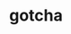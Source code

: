 ---
title: "gotcha"
layout: cache
categories: [package, develop]
meta: {"compilers": ["cce@18.0.0", "cce@20.0.0", "gcc@11.1.0", "gcc@11.4.0", "gcc@9.4.0", "intel-oneapi-compilers@2025.1.0"], "num_specs": 157, "num_specs_by_stack": {"data-vis-sdk": 74, "e4s": 3, "e4s-neoverse-v2": 37, "e4s-oneapi": 41, "root": 157}, "oss": ["rhel8", "ubuntu20.04", "ubuntu22.04"], "platforms": ["linux"], "stacks": ["data-vis-sdk", "e4s", "e4s-neoverse-v2", "e4s-oneapi", "root"], "targets": ["neoverse_v2", "x86_64_v3"], "versions": ["1.0.7", "1.0.8"]}
spec_details: [{"compiler": "gcc@11.1.0", "hash": "22l6imtgzd4y5bpmugxagxvwexanbtlq", "os": "ubuntu20.04", "platform": "linux", "size": "-", "stacks": ["data-vis-sdk", "root"], "target": "x86_64_v3", "variants": ["build_system=cmake", "build_type=Release", "commit=ae053b77e6b2800188e2c4ddd17057c9b15f4adb", "generator=make", "~ipo", "~test"], "versions": ["1.0.7"]}, {"compiler": "gcc@11.4.0", "hash": "2733j6icwylv26v6fl2wb3hswkm7yfmp", "os": "ubuntu22.04", "platform": "linux", "size": "-", "stacks": ["e4s-neoverse-v2", "root"], "target": "neoverse_v2", "variants": ["build_system=cmake", "build_type=Release", "commit=4b74402f37c28c43acb401ac63ecc20abc95d107", "generator=make", "~ipo", "~test"], "versions": ["1.0.8"]}, {"compiler": "gcc@11.1.0", "hash": "2clnhndgz6nvpj7aruerpnk7qppa255g", "os": "ubuntu20.04", "platform": "linux", "size": "-", "stacks": ["data-vis-sdk", "root"], "target": "x86_64_v3", "variants": ["build_system=cmake", "build_type=Release", "commit=ae053b77e6b2800188e2c4ddd17057c9b15f4adb", "generator=make", "~ipo", "~test"], "versions": ["1.0.7"]}, {"compiler": "intel-oneapi-compilers@2025.1.0", "hash": "2eg6365iewwf7wk77fic5u5lwcr32aik", "os": "ubuntu22.04", "platform": "linux", "size": "-", "stacks": ["e4s-oneapi", "root"], "target": "x86_64_v3", "variants": ["build_system=cmake", "build_type=Release", "commit=ae053b77e6b2800188e2c4ddd17057c9b15f4adb", "generator=make", "~ipo", "~test"], "versions": ["1.0.7"]}, {"compiler": "gcc@11.4.0", "hash": "2ggqzxnvbunymcdgi3kkvr3il5e2qrph", "os": "ubuntu22.04", "platform": "linux", "size": "-", "stacks": ["e4s-neoverse-v2", "root"], "target": "neoverse_v2", "variants": ["build_system=cmake", "build_type=Release", "commit=4b74402f37c28c43acb401ac63ecc20abc95d107", "generator=make", "~ipo", "~test"], "versions": ["1.0.8"]}, {"compiler": "gcc@11.1.0", "hash": "2l7pxijp6xd66fpsqdblhw3hedqiumxj", "os": "ubuntu20.04", "platform": "linux", "size": "-", "stacks": ["data-vis-sdk", "root"], "target": "x86_64_v3", "variants": ["build_system=cmake", "build_type=Release", "commit=4b74402f37c28c43acb401ac63ecc20abc95d107", "generator=make", "~ipo", "~test"], "versions": ["1.0.8"]}, {"compiler": "gcc@11.4.0", "hash": "2uvdodbsfxcp7llondzh3vmzh633adka", "os": "ubuntu22.04", "platform": "linux", "size": "-", "stacks": ["e4s-neoverse-v2", "root"], "target": "neoverse_v2", "variants": ["build_system=cmake", "build_type=Release", "generator=make", "~ipo", "~test"], "versions": ["1.0.7"]}, {"compiler": "gcc@11.1.0", "hash": "2wskty2ghhlbcforww774fildjyttlnb", "os": "ubuntu20.04", "platform": "linux", "size": "-", "stacks": ["data-vis-sdk", "root"], "target": "x86_64_v3", "variants": ["build_system=cmake", "build_type=Release", "commit=ae053b77e6b2800188e2c4ddd17057c9b15f4adb", "generator=make", "~ipo", "~test"], "versions": ["1.0.7"]}, {"compiler": "gcc@11.4.0", "hash": "3blkqmhrk3luzsdxiioric7y5i5jhj57", "os": "ubuntu22.04", "platform": "linux", "size": "-", "stacks": ["e4s-neoverse-v2", "root"], "target": "neoverse_v2", "variants": ["build_system=cmake", "build_type=Release", "generator=make", "~ipo", "~test"], "versions": ["1.0.7"]}, {"compiler": "gcc@9.4.0", "hash": "3etrfh3qmhoywjctzqzijo3lzumrcvba", "os": "ubuntu20.04", "platform": "linux", "size": "-", "stacks": ["data-vis-sdk", "root"], "target": "x86_64_v3", "variants": ["build_system=cmake", "build_type=Release", "commit=ae053b77e6b2800188e2c4ddd17057c9b15f4adb", "generator=make", "~ipo", "~test"], "versions": ["1.0.7"]}, {"compiler": "intel-oneapi-compilers@2025.1.0", "hash": "3r5rhq6tx7rzkh5k4pm6vfslmt4jmygc", "os": "ubuntu22.04", "platform": "linux", "size": "-", "stacks": ["e4s-oneapi", "root"], "target": "x86_64_v3", "variants": ["build_system=cmake", "build_type=Release", "commit=4b74402f37c28c43acb401ac63ecc20abc95d107", "generator=make", "~ipo", "~test"], "versions": ["1.0.8"]}, {"compiler": "intel-oneapi-compilers@2025.1.0", "hash": "3sz7ydkpv7ed2ixojahqt2mai3pcupus", "os": "ubuntu22.04", "platform": "linux", "size": "-", "stacks": ["e4s-oneapi", "root"], "target": "x86_64_v3", "variants": ["build_system=cmake", "build_type=Release", "generator=make", "~ipo", "~test"], "versions": ["1.0.7"]}, {"compiler": "gcc@11.4.0", "hash": "3trqn3owr6zxuh4qk4ktwgjgmfu67k3a", "os": "ubuntu22.04", "platform": "linux", "size": "-", "stacks": ["e4s-neoverse-v2", "root"], "target": "neoverse_v2", "variants": ["build_system=cmake", "build_type=Release", "generator=make", "~ipo", "~test"], "versions": ["1.0.7"]}, {"compiler": "intel-oneapi-compilers@2025.1.0", "hash": "3xuwn7yumigcqb5lkos4bjeckzk4z5jp", "os": "ubuntu22.04", "platform": "linux", "size": "-", "stacks": ["e4s-oneapi", "root"], "target": "x86_64_v3", "variants": ["build_system=cmake", "build_type=Release", "generator=make", "~ipo", "~test"], "versions": ["1.0.7"]}, {"compiler": "gcc@11.1.0", "hash": "4qgmuwwklkgmq6yr2fnhh4tyghwl6imr", "os": "ubuntu20.04", "platform": "linux", "size": "-", "stacks": ["data-vis-sdk", "root"], "target": "x86_64_v3", "variants": ["build_system=cmake", "build_type=Release", "commit=4b74402f37c28c43acb401ac63ecc20abc95d107", "generator=make", "~ipo", "~test"], "versions": ["1.0.8"]}, {"compiler": "gcc@11.1.0", "hash": "4zjmhe2fab4nz4ozbq274z3yaoy4aota", "os": "ubuntu20.04", "platform": "linux", "size": "-", "stacks": ["data-vis-sdk", "root"], "target": "x86_64_v3", "variants": ["build_system=cmake", "build_type=Release", "commit=4b74402f37c28c43acb401ac63ecc20abc95d107", "generator=make", "~ipo", "~test"], "versions": ["1.0.8"]}, {"compiler": "gcc@11.1.0", "hash": "5iku4ieg6o7ki4zrm3jjwin36anjfkec", "os": "ubuntu20.04", "platform": "linux", "size": "-", "stacks": ["data-vis-sdk", "root"], "target": "x86_64_v3", "variants": ["build_system=cmake", "build_type=Release", "generator=make", "~ipo", "~test"], "versions": ["1.0.7"]}, {"compiler": "intel-oneapi-compilers@2025.1.0", "hash": "5oxv2apib72aj4ws4wwznfyw56jreog7", "os": "ubuntu22.04", "platform": "linux", "size": "-", "stacks": ["e4s-oneapi", "root"], "target": "x86_64_v3", "variants": ["build_system=cmake", "build_type=Release", "commit=ae053b77e6b2800188e2c4ddd17057c9b15f4adb", "generator=make", "~ipo", "~test"], "versions": ["1.0.7"]}, {"compiler": "intel-oneapi-compilers@2025.1.0", "hash": "5ys5rst5x3wkdldxwxq5rrpoftlrr7dq", "os": "ubuntu22.04", "platform": "linux", "size": "-", "stacks": ["e4s-oneapi", "root"], "target": "x86_64_v3", "variants": ["build_system=cmake", "build_type=Release", "commit=4b74402f37c28c43acb401ac63ecc20abc95d107", "generator=make", "~ipo", "~test"], "versions": ["1.0.8"]}, {"compiler": "gcc@11.4.0", "hash": "66ofpbya3aog6ua2gxme5jcacfpw3mxz", "os": "ubuntu22.04", "platform": "linux", "size": "-", "stacks": ["e4s-neoverse-v2", "root"], "target": "neoverse_v2", "variants": ["build_system=cmake", "build_type=Release", "commit=4b74402f37c28c43acb401ac63ecc20abc95d107", "generator=make", "~ipo", "~test"], "versions": ["1.0.8"]}, {"compiler": "gcc@11.1.0", "hash": "6auv76xiwg22jqe6hgqawsp2dyar4qa6", "os": "ubuntu20.04", "platform": "linux", "size": "-", "stacks": ["data-vis-sdk", "root"], "target": "x86_64_v3", "variants": ["build_system=cmake", "build_type=Release", "commit=4b74402f37c28c43acb401ac63ecc20abc95d107", "generator=make", "~ipo", "~test"], "versions": ["1.0.8"]}, {"compiler": "gcc@11.1.0", "hash": "6hoybnijkto4zak2vwjltvipiahgmjte", "os": "ubuntu20.04", "platform": "linux", "size": "-", "stacks": ["data-vis-sdk", "root"], "target": "x86_64_v3", "variants": ["build_system=cmake", "build_type=Release", "commit=4b74402f37c28c43acb401ac63ecc20abc95d107", "generator=make", "~ipo", "~test"], "versions": ["1.0.8"]}, {"compiler": "gcc@11.1.0", "hash": "6jv7sv33sp75krsxdzei7ciy5raom7ur", "os": "ubuntu20.04", "platform": "linux", "size": "-", "stacks": ["data-vis-sdk", "root"], "target": "x86_64_v3", "variants": ["build_system=cmake", "build_type=Release", "commit=4b74402f37c28c43acb401ac63ecc20abc95d107", "generator=make", "~ipo", "~test"], "versions": ["1.0.8"]}, {"compiler": "gcc@9.4.0", "hash": "75koe37vgfjeu2wjlt5eqpwxxcnyr34m", "os": "ubuntu20.04", "platform": "linux", "size": "-", "stacks": ["data-vis-sdk", "root"], "target": "x86_64_v3", "variants": ["build_system=cmake", "build_type=Release", "generator=make", "~ipo", "~test"], "versions": ["1.0.7"]}, {"compiler": "intel-oneapi-compilers@2025.1.0", "hash": "7ejhzo3hfccyttei7c32tolbdpgrnmcz", "os": "ubuntu22.04", "platform": "linux", "size": "-", "stacks": ["e4s-oneapi", "root"], "target": "x86_64_v3", "variants": ["build_system=cmake", "build_type=Release", "generator=make", "~ipo", "~test"], "versions": ["1.0.7"]}, {"compiler": "gcc@11.1.0", "hash": "7z3bb2jte7cnbs64tzwsjlrddck62wz3", "os": "ubuntu20.04", "platform": "linux", "size": "-", "stacks": ["data-vis-sdk", "root"], "target": "x86_64_v3", "variants": ["build_system=cmake", "build_type=Release", "generator=make", "~ipo", "~test"], "versions": ["1.0.7"]}, {"compiler": "intel-oneapi-compilers@2025.1.0", "hash": "a5hbdiy7jyhpfm2mnhtq2qz45rebrcq2", "os": "ubuntu22.04", "platform": "linux", "size": "-", "stacks": ["e4s-oneapi", "root"], "target": "x86_64_v3", "variants": ["build_system=cmake", "build_type=Release", "generator=make", "~ipo", "~test"], "versions": ["1.0.7"]}, {"compiler": "gcc@11.4.0", "hash": "a7eztuixgigphma7semjbbqyxkutwfkz", "os": "ubuntu22.04", "platform": "linux", "size": "-", "stacks": ["e4s-neoverse-v2", "root"], "target": "neoverse_v2", "variants": ["build_system=cmake", "build_type=Release", "commit=4b74402f37c28c43acb401ac63ecc20abc95d107", "generator=make", "~ipo", "~test"], "versions": ["1.0.8"]}, {"compiler": "cce@20.0.0", "hash": "agw5j4coxsrdnbf74g27wcuzms7czfi3", "os": "rhel8", "platform": "linux", "size": "-", "stacks": ["root"], "target": "x86_64_v3", "variants": ["build_system=cmake", "build_type=Release", "commit=4b74402f37c28c43acb401ac63ecc20abc95d107", "generator=make", "~ipo", "~test"], "versions": ["1.0.8"]}, {"compiler": "intel-oneapi-compilers@2025.1.0", "hash": "aibmf7fyytoi5r7u7fv56h537mkqftsr", "os": "ubuntu22.04", "platform": "linux", "size": "-", "stacks": ["e4s-oneapi", "root"], "target": "x86_64_v3", "variants": ["build_system=cmake", "build_type=Release", "commit=4b74402f37c28c43acb401ac63ecc20abc95d107", "generator=make", "~ipo", "~test"], "versions": ["1.0.8"]}, {"compiler": "gcc@11.1.0", "hash": "amtbki4hhhgy3yx2cshvd27qoilhltbm", "os": "ubuntu20.04", "platform": "linux", "size": "-", "stacks": ["data-vis-sdk", "root"], "target": "x86_64_v3", "variants": ["build_system=cmake", "build_type=Release", "commit=4b74402f37c28c43acb401ac63ecc20abc95d107", "generator=make", "~ipo", "~test"], "versions": ["1.0.8"]}, {"compiler": "intel-oneapi-compilers@2025.1.0", "hash": "avftjuj4hvnrqixqt47wzcrrzieo7skx", "os": "ubuntu22.04", "platform": "linux", "size": "-", "stacks": ["e4s-oneapi", "root"], "target": "x86_64_v3", "variants": ["build_system=cmake", "build_type=Release", "generator=make", "~ipo", "~test"], "versions": ["1.0.7"]}, {"compiler": "intel-oneapi-compilers@2025.1.0", "hash": "beacfpxxrlzyqhqwonuhqyiitu522anw", "os": "ubuntu22.04", "platform": "linux", "size": "-", "stacks": ["e4s-oneapi", "root"], "target": "x86_64_v3", "variants": ["build_system=cmake", "build_type=Release", "commit=4b74402f37c28c43acb401ac63ecc20abc95d107", "generator=make", "~ipo", "~test"], "versions": ["1.0.8"]}, {"compiler": "gcc@11.1.0", "hash": "blucov622nrzbhkjv5ti63sfu6gzrsc7", "os": "ubuntu20.04", "platform": "linux", "size": "-", "stacks": ["data-vis-sdk", "root"], "target": "x86_64_v3", "variants": ["build_system=cmake", "build_type=Release", "generator=make", "~ipo", "~test"], "versions": ["1.0.7"]}, {"compiler": "intel-oneapi-compilers@2025.1.0", "hash": "bo5ruq46iwterj3pg77jr744ujoyciaq", "os": "ubuntu22.04", "platform": "linux", "size": "-", "stacks": ["e4s-oneapi", "root"], "target": "x86_64_v3", "variants": ["build_system=cmake", "build_type=Release", "commit=4b74402f37c28c43acb401ac63ecc20abc95d107", "generator=make", "~ipo", "~test"], "versions": ["1.0.8"]}, {"compiler": "gcc@11.4.0", "hash": "bobgovznfx2dv3injatpdzdrclfjwgot", "os": "ubuntu22.04", "platform": "linux", "size": "-", "stacks": ["e4s-neoverse-v2", "root"], "target": "neoverse_v2", "variants": ["build_system=cmake", "build_type=Release", "commit=4b74402f37c28c43acb401ac63ecc20abc95d107", "generator=make", "~ipo", "~test"], "versions": ["1.0.8"]}, {"compiler": "gcc@11.4.0", "hash": "bq7g3b3v2utiln2rbqpbuojokesfgpl5", "os": "ubuntu22.04", "platform": "linux", "size": "-", "stacks": ["e4s-neoverse-v2", "root"], "target": "neoverse_v2", "variants": ["build_system=cmake", "build_type=Release", "commit=4b74402f37c28c43acb401ac63ecc20abc95d107", "generator=make", "~ipo", "~test"], "versions": ["1.0.8"]}, {"compiler": "gcc@11.1.0", "hash": "bswhx32uropyklrpzn27ncjbshe3odio", "os": "ubuntu20.04", "platform": "linux", "size": "-", "stacks": ["data-vis-sdk", "root"], "target": "x86_64_v3", "variants": ["build_system=cmake", "build_type=Release", "commit=4b74402f37c28c43acb401ac63ecc20abc95d107", "generator=make", "~ipo", "~test"], "versions": ["1.0.8"]}, {"compiler": "intel-oneapi-compilers@2025.1.0", "hash": "butraovbyvwp4mmb5g2w44zfwhijlubi", "os": "ubuntu22.04", "platform": "linux", "size": "-", "stacks": ["e4s-oneapi", "root"], "target": "x86_64_v3", "variants": ["build_system=cmake", "build_type=Release", "generator=make", "~ipo", "~test"], "versions": ["1.0.7"]}, {"compiler": "intel-oneapi-compilers@2025.1.0", "hash": "bwehwm3qzdqgjoafzcy22pvhxpwt57by", "os": "ubuntu22.04", "platform": "linux", "size": "-", "stacks": ["e4s-oneapi", "root"], "target": "x86_64_v3", "variants": ["build_system=cmake", "build_type=Release", "commit=4b74402f37c28c43acb401ac63ecc20abc95d107", "generator=make", "~ipo", "~test"], "versions": ["1.0.8"]}, {"compiler": "gcc@11.1.0", "hash": "ckefqi5ixsnxanbwhngm3tslgjupwsxk", "os": "ubuntu20.04", "platform": "linux", "size": "-", "stacks": ["data-vis-sdk", "root"], "target": "x86_64_v3", "variants": ["build_system=cmake", "build_type=Release", "generator=make", "~ipo", "~test"], "versions": ["1.0.7"]}, {"compiler": "gcc@11.4.0", "hash": "csoznn2rwo47r7jkdnwx3eptcgjs3i5q", "os": "ubuntu22.04", "platform": "linux", "size": "-", "stacks": ["e4s-neoverse-v2", "root"], "target": "neoverse_v2", "variants": ["build_system=cmake", "build_type=Release", "commit=4b74402f37c28c43acb401ac63ecc20abc95d107", "generator=make", "~ipo", "~test"], "versions": ["1.0.8"]}, {"compiler": "intel-oneapi-compilers@2025.1.0", "hash": "dal6e36g352noeaea4rfzx5r5anxmmn2", "os": "ubuntu22.04", "platform": "linux", "size": "-", "stacks": ["e4s-oneapi", "root"], "target": "x86_64_v3", "variants": ["build_system=cmake", "build_type=Release", "commit=ae053b77e6b2800188e2c4ddd17057c9b15f4adb", "generator=make", "~ipo", "~test"], "versions": ["1.0.7"]}, {"compiler": "gcc@11.1.0", "hash": "dcx2bqprhfllbrdstun2cxtq3waqmkfj", "os": "ubuntu20.04", "platform": "linux", "size": "-", "stacks": ["data-vis-sdk", "root"], "target": "x86_64_v3", "variants": ["build_system=cmake", "build_type=Release", "commit=4b74402f37c28c43acb401ac63ecc20abc95d107", "generator=make", "~ipo", "~test"], "versions": ["1.0.8"]}, {"compiler": "intel-oneapi-compilers@2025.1.0", "hash": "dhwa6fi3jeuwp3w6dnkd2yrvw4wylvfy", "os": "ubuntu22.04", "platform": "linux", "size": "-", "stacks": ["e4s-oneapi", "root"], "target": "x86_64_v3", "variants": ["build_system=cmake", "build_type=Release", "commit=4b74402f37c28c43acb401ac63ecc20abc95d107", "generator=make", "~ipo", "~test"], "versions": ["1.0.8"]}, {"compiler": "gcc@11.4.0", "hash": "dxkeqbyf4idwmeffvuowfvxpawoynxed", "os": "ubuntu22.04", "platform": "linux", "size": "-", "stacks": ["e4s-neoverse-v2", "root"], "target": "neoverse_v2", "variants": ["build_system=cmake", "build_type=Release", "commit=4b74402f37c28c43acb401ac63ecc20abc95d107", "generator=make", "~ipo", "~test"], "versions": ["1.0.8"]}, {"compiler": "gcc@11.1.0", "hash": "ebvh4kszhzdqj6b53zjomlgquhkd6ekx", "os": "ubuntu20.04", "platform": "linux", "size": "-", "stacks": ["data-vis-sdk", "root"], "target": "x86_64_v3", "variants": ["build_system=cmake", "build_type=Release", "commit=4b74402f37c28c43acb401ac63ecc20abc95d107", "generator=make", "~ipo", "~test"], "versions": ["1.0.8"]}, {"compiler": "gcc@11.1.0", "hash": "f2gxn2ewmwrfletsk5vvdjnoa3xarsvv", "os": "ubuntu20.04", "platform": "linux", "size": "-", "stacks": ["data-vis-sdk", "root"], "target": "x86_64_v3", "variants": ["build_system=cmake", "build_type=Release", "generator=make", "~ipo", "~test"], "versions": ["1.0.7"]}, {"compiler": "gcc@11.1.0", "hash": "f2sui25lke6qoljgorsasnmdunutz2ed", "os": "ubuntu20.04", "platform": "linux", "size": "-", "stacks": ["data-vis-sdk", "root"], "target": "x86_64_v3", "variants": ["build_system=cmake", "build_type=Release", "commit=4b74402f37c28c43acb401ac63ecc20abc95d107", "generator=make", "~ipo", "~test"], "versions": ["1.0.8"]}, {"compiler": "intel-oneapi-compilers@2025.1.0", "hash": "f67esbaefnwaas3pvt6gzxa5ncta7ttc", "os": "ubuntu22.04", "platform": "linux", "size": "-", "stacks": ["e4s-oneapi", "root"], "target": "x86_64_v3", "variants": ["build_system=cmake", "build_type=Release", "commit=4b74402f37c28c43acb401ac63ecc20abc95d107", "generator=make", "~ipo", "~test"], "versions": ["1.0.8"]}, {"compiler": "gcc@11.1.0", "hash": "fqiedrd2ctmmqtb4y6klk6rjqlm35jzx", "os": "ubuntu20.04", "platform": "linux", "size": "-", "stacks": ["data-vis-sdk", "root"], "target": "x86_64_v3", "variants": ["build_system=cmake", "build_type=Release", "commit=4b74402f37c28c43acb401ac63ecc20abc95d107", "generator=make", "~ipo", "~test"], "versions": ["1.0.8"]}, {"compiler": "gcc@11.4.0", "hash": "fsal4dcw7a4nguqhdtilcgecwah7ke23", "os": "ubuntu22.04", "platform": "linux", "size": "-", "stacks": ["e4s-neoverse-v2", "root"], "target": "neoverse_v2", "variants": ["build_system=cmake", "build_type=Release", "generator=make", "~ipo", "~test"], "versions": ["1.0.7"]}, {"compiler": "gcc@11.4.0", "hash": "fsuwj7imi7kmafbmq23s6kgvtrwklxm6", "os": "ubuntu22.04", "platform": "linux", "size": "-", "stacks": ["e4s-neoverse-v2", "root"], "target": "neoverse_v2", "variants": ["build_system=cmake", "build_type=Release", "generator=make", "~ipo", "~test"], "versions": ["1.0.7"]}, {"compiler": "gcc@11.4.0", "hash": "fvpvjx4qi4p4mlgsfo5fzsxz7acjuwcm", "os": "ubuntu22.04", "platform": "linux", "size": "-", "stacks": ["e4s-neoverse-v2", "root"], "target": "neoverse_v2", "variants": ["build_system=cmake", "build_type=Release", "commit=ae053b77e6b2800188e2c4ddd17057c9b15f4adb", "generator=make", "~ipo", "~test"], "versions": ["1.0.7"]}, {"compiler": "gcc@11.1.0", "hash": "fxefe744iv2mo6j5n2ocujvbfojdzebm", "os": "ubuntu20.04", "platform": "linux", "size": "-", "stacks": ["data-vis-sdk", "root"], "target": "x86_64_v3", "variants": ["build_system=cmake", "build_type=Release", "commit=4b74402f37c28c43acb401ac63ecc20abc95d107", "generator=make", "~ipo", "~test"], "versions": ["1.0.8"]}, {"compiler": "gcc@11.1.0", "hash": "g766yogkaiikgotfrbx44zhnkldqj4t5", "os": "ubuntu20.04", "platform": "linux", "size": "-", "stacks": ["data-vis-sdk", "root"], "target": "x86_64_v3", "variants": ["build_system=cmake", "build_type=Release", "commit=4b74402f37c28c43acb401ac63ecc20abc95d107", "generator=make", "~ipo", "~test"], "versions": ["1.0.8"]}, {"compiler": "gcc@11.4.0", "hash": "giohmvsvon7m3ter35262wnv4fcwisyi", "os": "ubuntu22.04", "platform": "linux", "size": "-", "stacks": ["e4s-neoverse-v2", "root"], "target": "neoverse_v2", "variants": ["build_system=cmake", "build_type=Release", "commit=4b74402f37c28c43acb401ac63ecc20abc95d107", "generator=make", "~ipo", "~test"], "versions": ["1.0.8"]}, {"compiler": "gcc@11.4.0", "hash": "gkeiluhnx3cfviavfdsbacegeyctll52", "os": "ubuntu22.04", "platform": "linux", "size": "-", "stacks": ["e4s-neoverse-v2", "root"], "target": "neoverse_v2", "variants": ["build_system=cmake", "build_type=Release", "generator=make", "~ipo", "~test"], "versions": ["1.0.7"]}, {"compiler": "intel-oneapi-compilers@2025.1.0", "hash": "gnnjwmhqveojmqjjiac7fvu4dqhu5ike", "os": "ubuntu22.04", "platform": "linux", "size": "-", "stacks": ["e4s-oneapi", "root"], "target": "x86_64_v3", "variants": ["build_system=cmake", "build_type=Release", "generator=make", "~ipo", "~test"], "versions": ["1.0.7"]}, {"compiler": "gcc@11.1.0", "hash": "gnyu6ztm34f76nlwokeglsio77aidtce", "os": "ubuntu20.04", "platform": "linux", "size": "-", "stacks": ["data-vis-sdk", "root"], "target": "x86_64_v3", "variants": ["build_system=cmake", "build_type=Release", "generator=make", "~ipo", "~test"], "versions": ["1.0.7"]}, {"compiler": "gcc@11.1.0", "hash": "gv3sqyc7vsqala56a5oruejykdn2amkz", "os": "ubuntu20.04", "platform": "linux", "size": "-", "stacks": ["data-vis-sdk", "root"], "target": "x86_64_v3", "variants": ["build_system=cmake", "build_type=Release", "commit=4b74402f37c28c43acb401ac63ecc20abc95d107", "generator=make", "~ipo", "~test"], "versions": ["1.0.8"]}, {"compiler": "gcc@11.4.0", "hash": "h73pprexlsvdqq3wz4zbxcsgyywckihf", "os": "ubuntu22.04", "platform": "linux", "size": "-", "stacks": ["e4s-neoverse-v2", "root"], "target": "neoverse_v2", "variants": ["build_system=cmake", "build_type=Release", "commit=ae053b77e6b2800188e2c4ddd17057c9b15f4adb", "generator=make", "~ipo", "~test"], "versions": ["1.0.7"]}, {"compiler": "gcc@11.1.0", "hash": "havyssezz5wz7xlqpcgrcsqzu2zc7tej", "os": "ubuntu20.04", "platform": "linux", "size": "-", "stacks": ["data-vis-sdk", "root"], "target": "x86_64_v3", "variants": ["build_system=cmake", "build_type=Release", "commit=4b74402f37c28c43acb401ac63ecc20abc95d107", "generator=make", "~ipo", "~test"], "versions": ["1.0.8"]}, {"compiler": "gcc@11.1.0", "hash": "hyshfaixt33qlz5qramoqrbkocvhg2nq", "os": "ubuntu20.04", "platform": "linux", "size": "-", "stacks": ["data-vis-sdk", "root"], "target": "x86_64_v3", "variants": ["build_system=cmake", "build_type=Release", "generator=make", "~ipo", "~test"], "versions": ["1.0.7"]}, {"compiler": "gcc@11.4.0", "hash": "ijeki3ftk4wwfon6st3catgzrbzhe32n", "os": "ubuntu22.04", "platform": "linux", "size": "-", "stacks": ["e4s-neoverse-v2", "root"], "target": "neoverse_v2", "variants": ["build_system=cmake", "build_type=Release", "generator=make", "~ipo", "~test"], "versions": ["1.0.7"]}, {"compiler": "gcc@11.1.0", "hash": "j7kogujak77xvweud7unm53ciqoq4esv", "os": "ubuntu20.04", "platform": "linux", "size": "-", "stacks": ["data-vis-sdk", "root"], "target": "x86_64_v3", "variants": ["build_system=cmake", "build_type=Release", "commit=4b74402f37c28c43acb401ac63ecc20abc95d107", "generator=make", "~ipo", "~test"], "versions": ["1.0.8"]}, {"compiler": "gcc@11.1.0", "hash": "jh6sd5vu32snpvpvutucntfvw7iazjbl", "os": "ubuntu20.04", "platform": "linux", "size": "-", "stacks": ["data-vis-sdk", "root"], "target": "x86_64_v3", "variants": ["build_system=cmake", "build_type=Release", "commit=4b74402f37c28c43acb401ac63ecc20abc95d107", "generator=make", "~ipo", "~test"], "versions": ["1.0.8"]}, {"compiler": "gcc@11.1.0", "hash": "jjbaai7nqwvausshjzjzh7wpbr4dyclf", "os": "ubuntu20.04", "platform": "linux", "size": "-", "stacks": ["data-vis-sdk", "root"], "target": "x86_64_v3", "variants": ["build_system=cmake", "build_type=Release", "generator=make", "~ipo", "~test"], "versions": ["1.0.7"]}, {"compiler": "gcc@11.4.0", "hash": "jln4k4iepkab436yx5qhksjx77gvww2k", "os": "ubuntu22.04", "platform": "linux", "size": "-", "stacks": ["e4s-neoverse-v2", "root"], "target": "neoverse_v2", "variants": ["build_system=cmake", "build_type=Release", "commit=4b74402f37c28c43acb401ac63ecc20abc95d107", "generator=make", "~ipo", "~test"], "versions": ["1.0.8"]}, {"compiler": "gcc@11.1.0", "hash": "jr6eebghihzqehz5ciintvkdpcviqhxn", "os": "ubuntu20.04", "platform": "linux", "size": "-", "stacks": ["data-vis-sdk", "root"], "target": "x86_64_v3", "variants": ["build_system=cmake", "build_type=Release", "commit=4b74402f37c28c43acb401ac63ecc20abc95d107", "generator=make", "~ipo", "~test"], "versions": ["1.0.8"]}, {"compiler": "gcc@11.1.0", "hash": "jvknoczqwcbwf4bdb6ictcgcpekor2wv", "os": "ubuntu20.04", "platform": "linux", "size": "-", "stacks": ["data-vis-sdk", "root"], "target": "x86_64_v3", "variants": ["build_system=cmake", "build_type=Release", "commit=4b74402f37c28c43acb401ac63ecc20abc95d107", "generator=make", "~ipo", "~test"], "versions": ["1.0.8"]}, {"compiler": "intel-oneapi-compilers@2025.1.0", "hash": "kdfuno3htuosgjtpyoeilnkt5m6x4ndh", "os": "ubuntu22.04", "platform": "linux", "size": "-", "stacks": ["e4s-oneapi", "root"], "target": "x86_64_v3", "variants": ["build_system=cmake", "build_type=Release", "commit=4b74402f37c28c43acb401ac63ecc20abc95d107", "generator=make", "~ipo", "~test"], "versions": ["1.0.8"]}, {"compiler": "gcc@11.4.0", "hash": "kfhfyvkfuev52nte3lfmfrkqla3bcmx5", "os": "ubuntu22.04", "platform": "linux", "size": "-", "stacks": ["e4s-neoverse-v2", "root"], "target": "neoverse_v2", "variants": ["build_system=cmake", "build_type=Release", "commit=ae053b77e6b2800188e2c4ddd17057c9b15f4adb", "generator=make", "~ipo", "~test"], "versions": ["1.0.7"]}, {"compiler": "gcc@11.1.0", "hash": "kh7au344brk47qxkty6pe2i4g76rz3iv", "os": "ubuntu20.04", "platform": "linux", "size": "-", "stacks": ["data-vis-sdk", "root"], "target": "x86_64_v3", "variants": ["build_system=cmake", "build_type=Release", "commit=4b74402f37c28c43acb401ac63ecc20abc95d107", "generator=make", "~ipo", "~test"], "versions": ["1.0.8"]}, {"compiler": "gcc@11.1.0", "hash": "kqwfabbnzs5y324a33frdiwbkl3n62zp", "os": "ubuntu20.04", "platform": "linux", "size": "-", "stacks": ["data-vis-sdk", "root"], "target": "x86_64_v3", "variants": ["build_system=cmake", "build_type=Release", "commit=4b74402f37c28c43acb401ac63ecc20abc95d107", "generator=make", "~ipo", "~test"], "versions": ["1.0.8"]}, {"compiler": "gcc@11.1.0", "hash": "ksgbkxzavvbsl7wznou4nigssuqx62u6", "os": "ubuntu20.04", "platform": "linux", "size": "-", "stacks": ["data-vis-sdk", "root"], "target": "x86_64_v3", "variants": ["build_system=cmake", "build_type=Release", "commit=4b74402f37c28c43acb401ac63ecc20abc95d107", "generator=make", "~ipo", "~test"], "versions": ["1.0.8"]}, {"compiler": "intel-oneapi-compilers@2025.1.0", "hash": "ktghhbedyvnqigik47yb4fcs62vcito7", "os": "ubuntu22.04", "platform": "linux", "size": "-", "stacks": ["e4s-oneapi", "root"], "target": "x86_64_v3", "variants": ["build_system=cmake", "build_type=Release", "commit=4b74402f37c28c43acb401ac63ecc20abc95d107", "generator=make", "~ipo", "~test"], "versions": ["1.0.8"]}, {"compiler": "gcc@11.1.0", "hash": "kw5edm3pa5nda6hptg7fpegitm4n5n5p", "os": "ubuntu20.04", "platform": "linux", "size": "-", "stacks": ["data-vis-sdk", "root"], "target": "x86_64_v3", "variants": ["build_system=cmake", "build_type=Release", "commit=ae053b77e6b2800188e2c4ddd17057c9b15f4adb", "generator=make", "~ipo", "~test"], "versions": ["1.0.7"]}, {"compiler": "intel-oneapi-compilers@2025.1.0", "hash": "l2lshmc34o7fxjhknfpadquklmf2o6mc", "os": "ubuntu22.04", "platform": "linux", "size": "-", "stacks": ["e4s-oneapi", "root"], "target": "x86_64_v3", "variants": ["build_system=cmake", "build_type=Release", "commit=4b74402f37c28c43acb401ac63ecc20abc95d107", "generator=make", "~ipo", "~test"], "versions": ["1.0.8"]}, {"compiler": "intel-oneapi-compilers@2025.1.0", "hash": "lftj2um2xio5swcz2g5kj6yqm7c5ytni", "os": "ubuntu22.04", "platform": "linux", "size": "-", "stacks": ["e4s-oneapi", "root"], "target": "x86_64_v3", "variants": ["build_system=cmake", "build_type=Release", "commit=4b74402f37c28c43acb401ac63ecc20abc95d107", "generator=make", "~ipo", "~test"], "versions": ["1.0.8"]}, {"compiler": "gcc@11.1.0", "hash": "ll57k4z5a2lqocethp2wdpk6c75bjb6g", "os": "ubuntu20.04", "platform": "linux", "size": "-", "stacks": ["data-vis-sdk", "root"], "target": "x86_64_v3", "variants": ["build_system=cmake", "build_type=Release", "commit=ae053b77e6b2800188e2c4ddd17057c9b15f4adb", "generator=make", "~ipo", "~test"], "versions": ["1.0.7"]}, {"compiler": "intel-oneapi-compilers@2025.1.0", "hash": "lydwqlab3ik66bm7dp44cnoyfacftt6k", "os": "ubuntu22.04", "platform": "linux", "size": "-", "stacks": ["e4s-oneapi", "root"], "target": "x86_64_v3", "variants": ["build_system=cmake", "build_type=Release", "generator=make", "~ipo", "~test"], "versions": ["1.0.7"]}, {"compiler": "gcc@11.1.0", "hash": "lyo2ojj7kfmfcchdnm3tgcvjeit4cm3z", "os": "ubuntu20.04", "platform": "linux", "size": "-", "stacks": ["data-vis-sdk", "root"], "target": "x86_64_v3", "variants": ["build_system=cmake", "build_type=Release", "generator=make", "~ipo", "~test"], "versions": ["1.0.7"]}, {"compiler": "gcc@11.4.0", "hash": "m7pqnoazkvt6eu3em2eultpcdi47hv52", "os": "ubuntu22.04", "platform": "linux", "size": "-", "stacks": ["e4s-neoverse-v2", "root"], "target": "neoverse_v2", "variants": ["build_system=cmake", "build_type=Release", "generator=make", "~ipo", "~test"], "versions": ["1.0.7"]}, {"compiler": "gcc@11.1.0", "hash": "mtxgnczlqfxg77e5mdgv2tarwkyfwgup", "os": "ubuntu20.04", "platform": "linux", "size": "-", "stacks": ["data-vis-sdk", "root"], "target": "x86_64_v3", "variants": ["build_system=cmake", "build_type=Release", "commit=4b74402f37c28c43acb401ac63ecc20abc95d107", "generator=make", "~ipo", "~test"], "versions": ["1.0.8"]}, {"compiler": "gcc@11.4.0", "hash": "n5sgxxbysyamhoocxxva3yym7g4tquw5", "os": "ubuntu22.04", "platform": "linux", "size": "-", "stacks": ["e4s-neoverse-v2", "root"], "target": "neoverse_v2", "variants": ["build_system=cmake", "build_type=Release", "commit=4b74402f37c28c43acb401ac63ecc20abc95d107", "generator=make", "~ipo", "~test"], "versions": ["1.0.8"]}, {"compiler": "gcc@11.1.0", "hash": "ncnl2l3bnm6f5ypownm5nktkpmljwm5n", "os": "ubuntu20.04", "platform": "linux", "size": "-", "stacks": ["data-vis-sdk", "root"], "target": "x86_64_v3", "variants": ["build_system=cmake", "build_type=Release", "commit=4b74402f37c28c43acb401ac63ecc20abc95d107", "generator=make", "~ipo", "~test"], "versions": ["1.0.8"]}, {"compiler": "gcc@11.1.0", "hash": "ndimckr5jtb4xwsfn7fqllhxb6ay5ln4", "os": "ubuntu20.04", "platform": "linux", "size": "-", "stacks": ["data-vis-sdk", "root"], "target": "x86_64_v3", "variants": ["build_system=cmake", "build_type=Release", "commit=4b74402f37c28c43acb401ac63ecc20abc95d107", "generator=make", "~ipo", "~test"], "versions": ["1.0.8"]}, {"compiler": "intel-oneapi-compilers@2025.1.0", "hash": "nphrj7etmm6qwes2wgbpibcgbkpht7fu", "os": "ubuntu22.04", "platform": "linux", "size": "-", "stacks": ["e4s-oneapi", "root"], "target": "x86_64_v3", "variants": ["build_system=cmake", "build_type=Release", "commit=4b74402f37c28c43acb401ac63ecc20abc95d107", "generator=make", "~ipo", "~test"], "versions": ["1.0.8"]}, {"compiler": "intel-oneapi-compilers@2025.1.0", "hash": "nzz3myu7fd4gbimyt4pzpnsnsidcui6q", "os": "ubuntu22.04", "platform": "linux", "size": "-", "stacks": ["e4s-oneapi", "root"], "target": "x86_64_v3", "variants": ["build_system=cmake", "build_type=Release", "generator=make", "~ipo", "~test"], "versions": ["1.0.7"]}, {"compiler": "gcc@11.1.0", "hash": "ofyykviwbyce6ivatghhz763cqyqareg", "os": "ubuntu20.04", "platform": "linux", "size": "-", "stacks": ["data-vis-sdk", "root"], "target": "x86_64_v3", "variants": ["build_system=cmake", "build_type=Release", "generator=make", "~ipo", "~test"], "versions": ["1.0.7"]}, {"compiler": "gcc@11.1.0", "hash": "ohqnia5ztudwdlz63urke5fcabv6ouj2", "os": "ubuntu20.04", "platform": "linux", "size": "-", "stacks": ["data-vis-sdk", "root"], "target": "x86_64_v3", "variants": ["build_system=cmake", "build_type=Release", "generator=make", "~ipo", "~test"], "versions": ["1.0.7"]}, {"compiler": "intel-oneapi-compilers@2025.1.0", "hash": "owxbqnwc2h6b7rolfjx6jinngwuu2le5", "os": "ubuntu22.04", "platform": "linux", "size": "-", "stacks": ["e4s-oneapi", "root"], "target": "x86_64_v3", "variants": ["build_system=cmake", "build_type=Release", "generator=make", "~ipo", "~test"], "versions": ["1.0.7"]}, {"compiler": "gcc@11.1.0", "hash": "oygu7h6kocxgy6hdh7lxharhva2zfwxe", "os": "ubuntu20.04", "platform": "linux", "size": "-", "stacks": ["data-vis-sdk", "root"], "target": "x86_64_v3", "variants": ["build_system=cmake", "build_type=Release", "commit=4b74402f37c28c43acb401ac63ecc20abc95d107", "generator=make", "~ipo", "~test"], "versions": ["1.0.8"]}, {"compiler": "gcc@11.4.0", "hash": "pfy3rbax5onzp7qchtvxwpyksmjkayte", "os": "ubuntu22.04", "platform": "linux", "size": "-", "stacks": ["e4s-neoverse-v2", "root"], "target": "neoverse_v2", "variants": ["build_system=cmake", "build_type=Release", "generator=make", "~ipo", "~test"], "versions": ["1.0.7"]}, {"compiler": "gcc@11.1.0", "hash": "ph7tu65xicsbprt4v4xc3523pt4rswk2", "os": "ubuntu20.04", "platform": "linux", "size": "-", "stacks": ["data-vis-sdk", "root"], "target": "x86_64_v3", "variants": ["build_system=cmake", "build_type=Release", "commit=4b74402f37c28c43acb401ac63ecc20abc95d107", "generator=make", "~ipo", "~test"], "versions": ["1.0.8"]}, {"compiler": "intel-oneapi-compilers@2025.1.0", "hash": "pkxkwt5mpo4tztkoipwgif6lip63t4lr", "os": "ubuntu22.04", "platform": "linux", "size": "-", "stacks": ["e4s-oneapi", "root"], "target": "x86_64_v3", "variants": ["build_system=cmake", "build_type=Release", "commit=4b74402f37c28c43acb401ac63ecc20abc95d107", "generator=make", "~ipo", "~test"], "versions": ["1.0.8"]}, {"compiler": "gcc@11.4.0", "hash": "plgz66cyx6l5bm3bt6eqjb7kbuqppxs2", "os": "ubuntu22.04", "platform": "linux", "size": "-", "stacks": ["e4s-neoverse-v2", "root"], "target": "neoverse_v2", "variants": ["build_system=cmake", "build_type=Release", "commit=4b74402f37c28c43acb401ac63ecc20abc95d107", "generator=make", "~ipo", "~test"], "versions": ["1.0.8"]}, {"compiler": "intel-oneapi-compilers@2025.1.0", "hash": "pwyko34hmo2tkikupeoo5btvv3s22d2o", "os": "ubuntu22.04", "platform": "linux", "size": "-", "stacks": ["e4s-oneapi", "root"], "target": "x86_64_v3", "variants": ["build_system=cmake", "build_type=Release", "commit=4b74402f37c28c43acb401ac63ecc20abc95d107", "generator=make", "~ipo", "~test"], "versions": ["1.0.8"]}, {"compiler": "gcc@11.1.0", "hash": "q2ynnduz6arsdc3g4sdaxtm7phswct32", "os": "ubuntu20.04", "platform": "linux", "size": "-", "stacks": ["data-vis-sdk", "root"], "target": "x86_64_v3", "variants": ["build_system=cmake", "build_type=Release", "generator=make", "~ipo", "~test"], "versions": ["1.0.7"]}, {"compiler": "gcc@11.4.0", "hash": "qne6cz6kxxebeynmr2aelrtj2as65mer", "os": "ubuntu22.04", "platform": "linux", "size": "-", "stacks": ["e4s-neoverse-v2", "root"], "target": "neoverse_v2", "variants": ["build_system=cmake", "build_type=Release", "commit=4b74402f37c28c43acb401ac63ecc20abc95d107", "generator=make", "~ipo", "~test"], "versions": ["1.0.8"]}, {"compiler": "gcc@11.1.0", "hash": "qo65e2hdpwsid6qptxe4dpcbmu5t2bbj", "os": "ubuntu20.04", "platform": "linux", "size": "-", "stacks": ["data-vis-sdk", "root"], "target": "x86_64_v3", "variants": ["build_system=cmake", "build_type=Release", "generator=make", "~ipo", "~test"], "versions": ["1.0.7"]}, {"compiler": "intel-oneapi-compilers@2025.1.0", "hash": "qs42c5y5aj2vjniwfpbk75wyf7e4zjtf", "os": "ubuntu22.04", "platform": "linux", "size": "-", "stacks": ["e4s-oneapi", "root"], "target": "x86_64_v3", "variants": ["build_system=cmake", "build_type=Release", "commit=4b74402f37c28c43acb401ac63ecc20abc95d107", "generator=make", "~ipo", "~test"], "versions": ["1.0.8"]}, {"compiler": "gcc@11.1.0", "hash": "qswgmmruk3vueotgflpswzsvm6m3xyof", "os": "ubuntu20.04", "platform": "linux", "size": "-", "stacks": ["data-vis-sdk", "root"], "target": "x86_64_v3", "variants": ["build_system=cmake", "build_type=Release", "generator=make", "~ipo", "~test"], "versions": ["1.0.7"]}, {"compiler": "intel-oneapi-compilers@2025.1.0", "hash": "qxxiuw7xq7orfy2mm4sruapptqgionj5", "os": "ubuntu22.04", "platform": "linux", "size": "-", "stacks": ["e4s-oneapi", "root"], "target": "x86_64_v3", "variants": ["build_system=cmake", "build_type=Release", "generator=make", "~ipo", "~test"], "versions": ["1.0.7"]}, {"compiler": "gcc@11.4.0", "hash": "qy5pqs5uxoqxwk73rk6r5xyptpmlbbmz", "os": "ubuntu22.04", "platform": "linux", "size": "-", "stacks": ["e4s-neoverse-v2", "root"], "target": "neoverse_v2", "variants": ["build_system=cmake", "build_type=Release", "commit=4b74402f37c28c43acb401ac63ecc20abc95d107", "generator=make", "~ipo", "~test"], "versions": ["1.0.8"]}, {"compiler": "gcc@11.1.0", "hash": "qzdtwyeptgqy4kso2v5tjjhqrvqihpn4", "os": "ubuntu20.04", "platform": "linux", "size": "-", "stacks": ["data-vis-sdk", "root"], "target": "x86_64_v3", "variants": ["build_system=cmake", "build_type=Release", "commit=4b74402f37c28c43acb401ac63ecc20abc95d107", "generator=make", "~ipo", "~test"], "versions": ["1.0.8"]}, {"compiler": "intel-oneapi-compilers@2025.1.0", "hash": "r3pi2lolquaoqt55aah2p32vgvyafefv", "os": "ubuntu22.04", "platform": "linux", "size": "-", "stacks": ["e4s-oneapi", "root"], "target": "x86_64_v3", "variants": ["build_system=cmake", "build_type=Release", "commit=4b74402f37c28c43acb401ac63ecc20abc95d107", "generator=make", "~ipo", "~test"], "versions": ["1.0.8"]}, {"compiler": "gcc@11.4.0", "hash": "rfpnh7lgk5salf6lu3dim4arejz7liol", "os": "ubuntu22.04", "platform": "linux", "size": "-", "stacks": ["e4s-neoverse-v2", "root"], "target": "neoverse_v2", "variants": ["build_system=cmake", "build_type=Release", "commit=4b74402f37c28c43acb401ac63ecc20abc95d107", "generator=make", "~ipo", "~test"], "versions": ["1.0.8"]}, {"compiler": "intel-oneapi-compilers@2025.1.0", "hash": "rg2ehxilo7slziuxclvseabqykmrwggi", "os": "ubuntu22.04", "platform": "linux", "size": "-", "stacks": ["e4s-oneapi", "root"], "target": "x86_64_v3", "variants": ["build_system=cmake", "build_type=Release", "generator=make", "~ipo", "~test"], "versions": ["1.0.7"]}, {"compiler": "gcc@11.1.0", "hash": "s6wbmabihd5hedzz7mh2nqu53m4rl4hl", "os": "ubuntu20.04", "platform": "linux", "size": "-", "stacks": ["data-vis-sdk", "root"], "target": "x86_64_v3", "variants": ["build_system=cmake", "build_type=Release", "generator=make", "~ipo", "~test"], "versions": ["1.0.7"]}, {"compiler": "gcc@11.1.0", "hash": "sfafnawr6o6tlzeuq3p2vblkgogi6kpa", "os": "ubuntu20.04", "platform": "linux", "size": "-", "stacks": ["data-vis-sdk", "root"], "target": "x86_64_v3", "variants": ["build_system=cmake", "build_type=Release", "generator=make", "~ipo", "~test"], "versions": ["1.0.7"]}, {"compiler": "gcc@11.4.0", "hash": "sh6toce457acwuwnso6u6kqrzjx377xq", "os": "ubuntu22.04", "platform": "linux", "size": "-", "stacks": ["e4s-neoverse-v2", "root"], "target": "neoverse_v2", "variants": ["build_system=cmake", "build_type=Release", "generator=make", "~ipo", "~test"], "versions": ["1.0.7"]}, {"compiler": "gcc@11.1.0", "hash": "sjtp2iblfzcmtpoxkfkm4pstbnhqs7ga", "os": "ubuntu20.04", "platform": "linux", "size": "-", "stacks": ["data-vis-sdk", "root"], "target": "x86_64_v3", "variants": ["build_system=cmake", "build_type=Release", "generator=make", "~ipo", "~test"], "versions": ["1.0.7"]}, {"compiler": "gcc@11.4.0", "hash": "sogl3tphhnufd4l2uirp3z3m5p5gy2db", "os": "ubuntu22.04", "platform": "linux", "size": "-", "stacks": ["e4s-neoverse-v2", "root"], "target": "neoverse_v2", "variants": ["build_system=cmake", "build_type=Release", "commit=4b74402f37c28c43acb401ac63ecc20abc95d107", "generator=make", "~ipo", "~test"], "versions": ["1.0.8"]}, {"compiler": "gcc@11.1.0", "hash": "ss67bwwpfmurw27gq6efsbwurogrxo5p", "os": "ubuntu20.04", "platform": "linux", "size": "-", "stacks": ["data-vis-sdk", "root"], "target": "x86_64_v3", "variants": ["build_system=cmake", "build_type=Release", "commit=4b74402f37c28c43acb401ac63ecc20abc95d107", "generator=make", "~ipo", "~test"], "versions": ["1.0.8"]}, {"compiler": "gcc@11.1.0", "hash": "stfetwgnsv46xfc2ruhsbmmpcewxbrbq", "os": "ubuntu20.04", "platform": "linux", "size": "-", "stacks": ["data-vis-sdk", "root"], "target": "x86_64_v3", "variants": ["build_system=cmake", "build_type=Release", "commit=4b74402f37c28c43acb401ac63ecc20abc95d107", "generator=make", "~ipo", "~test"], "versions": ["1.0.8"]}, {"compiler": "gcc@11.4.0", "hash": "t5upoceal5q2xxxm2c64y6qio6n6z77t", "os": "ubuntu22.04", "platform": "linux", "size": "-", "stacks": ["e4s", "root"], "target": "x86_64_v3", "variants": ["build_system=cmake", "build_type=Release", "commit=4b74402f37c28c43acb401ac63ecc20abc95d107", "generator=make", "~ipo", "~test"], "versions": ["1.0.8"]}, {"compiler": "gcc@11.1.0", "hash": "t73rzzu3egwhfwosrc6b7clhvwaojqc4", "os": "ubuntu20.04", "platform": "linux", "size": "-", "stacks": ["data-vis-sdk", "root"], "target": "x86_64_v3", "variants": ["build_system=cmake", "build_type=Release", "generator=make", "~ipo", "~test"], "versions": ["1.0.7"]}, {"compiler": "gcc@11.4.0", "hash": "t7f2wqubfp42hu2mxk3suvscosz36lcw", "os": "ubuntu22.04", "platform": "linux", "size": "-", "stacks": ["e4s-neoverse-v2", "root"], "target": "neoverse_v2", "variants": ["build_system=cmake", "build_type=Release", "commit=4b74402f37c28c43acb401ac63ecc20abc95d107", "generator=make", "~ipo", "~test"], "versions": ["1.0.8"]}, {"compiler": "gcc@11.1.0", "hash": "tcvtw73nhw3qg7ozsy2fossic6ytflbr", "os": "ubuntu20.04", "platform": "linux", "size": "-", "stacks": ["data-vis-sdk", "root"], "target": "x86_64_v3", "variants": ["build_system=cmake", "build_type=Release", "commit=ae053b77e6b2800188e2c4ddd17057c9b15f4adb", "generator=make", "~ipo", "~test"], "versions": ["1.0.7"]}, {"compiler": "gcc@11.4.0", "hash": "tdpmqbhvrubjt2eei2ohngntj3555lgt", "os": "ubuntu22.04", "platform": "linux", "size": "-", "stacks": ["e4s", "root"], "target": "x86_64_v3", "variants": ["build_system=cmake", "build_type=Release", "commit=4b74402f37c28c43acb401ac63ecc20abc95d107", "generator=make", "~ipo", "~test"], "versions": ["1.0.8"]}, {"compiler": "gcc@11.4.0", "hash": "tljhjtsfq3xn6xd43vhng2ssg7sn5rbc", "os": "ubuntu22.04", "platform": "linux", "size": "-", "stacks": ["e4s-neoverse-v2", "root"], "target": "neoverse_v2", "variants": ["build_system=cmake", "build_type=Release", "commit=4b74402f37c28c43acb401ac63ecc20abc95d107", "generator=make", "~ipo", "~test"], "versions": ["1.0.8"]}, {"compiler": "gcc@9.4.0", "hash": "trkteav7c6hjacuhh4e4opzwsne52yms", "os": "ubuntu20.04", "platform": "linux", "size": "-", "stacks": ["data-vis-sdk", "root"], "target": "x86_64_v3", "variants": ["build_system=cmake", "build_type=Release", "commit=ae053b77e6b2800188e2c4ddd17057c9b15f4adb", "generator=make", "~ipo", "~test"], "versions": ["1.0.7"]}, {"compiler": "intel-oneapi-compilers@2025.1.0", "hash": "turl5vfjtm2pqzchw3wpdnq4fwfisgeh", "os": "ubuntu22.04", "platform": "linux", "size": "-", "stacks": ["e4s-oneapi", "root"], "target": "x86_64_v3", "variants": ["build_system=cmake", "build_type=Release", "generator=make", "~ipo", "~test"], "versions": ["1.0.7"]}, {"compiler": "cce@18.0.0", "hash": "u5f5v5nm3sv4cdtjswnkldvghhlofv6v", "os": "rhel8", "platform": "linux", "size": "-", "stacks": ["root"], "target": "x86_64_v3", "variants": ["build_system=cmake", "build_type=Release", "commit=4b74402f37c28c43acb401ac63ecc20abc95d107", "generator=make", "~ipo", "~test"], "versions": ["1.0.8"]}, {"compiler": "gcc@11.4.0", "hash": "ubs666depbjeed5ucqd64npu7ubux4b6", "os": "ubuntu22.04", "platform": "linux", "size": "-", "stacks": ["e4s-neoverse-v2", "root"], "target": "neoverse_v2", "variants": ["build_system=cmake", "build_type=Release", "generator=make", "~ipo", "~test"], "versions": ["1.0.7"]}, {"compiler": "gcc@11.1.0", "hash": "usxpget4yh72agblvzp67pj7g4lo5dfl", "os": "ubuntu20.04", "platform": "linux", "size": "-", "stacks": ["data-vis-sdk", "root"], "target": "x86_64_v3", "variants": ["build_system=cmake", "build_type=Release", "commit=4b74402f37c28c43acb401ac63ecc20abc95d107", "generator=make", "~ipo", "~test"], "versions": ["1.0.8"]}, {"compiler": "intel-oneapi-compilers@2025.1.0", "hash": "uwzib4fn4bag4diu7jigj5tp2eetqo7p", "os": "ubuntu22.04", "platform": "linux", "size": "-", "stacks": ["e4s-oneapi", "root"], "target": "x86_64_v3", "variants": ["build_system=cmake", "build_type=Release", "commit=4b74402f37c28c43acb401ac63ecc20abc95d107", "generator=make", "~ipo", "~test"], "versions": ["1.0.8"]}, {"compiler": "intel-oneapi-compilers@2025.1.0", "hash": "uygpit7hq6v2vh76nr3bjbo5ziaqk4nj", "os": "ubuntu22.04", "platform": "linux", "size": "-", "stacks": ["e4s-oneapi", "root"], "target": "x86_64_v3", "variants": ["build_system=cmake", "build_type=Release", "commit=4b74402f37c28c43acb401ac63ecc20abc95d107", "generator=make", "~ipo", "~test"], "versions": ["1.0.8"]}, {"compiler": "gcc@11.4.0", "hash": "v3cq3dtgo5wtgaribewj4ncqiepmudim", "os": "ubuntu22.04", "platform": "linux", "size": "-", "stacks": ["e4s-neoverse-v2", "root"], "target": "neoverse_v2", "variants": ["build_system=cmake", "build_type=Release", "generator=make", "~ipo", "~test"], "versions": ["1.0.7"]}, {"compiler": "gcc@11.1.0", "hash": "vmxy3mreapctypnraaw6o5kae4cc6ncd", "os": "ubuntu20.04", "platform": "linux", "size": "-", "stacks": ["data-vis-sdk", "root"], "target": "x86_64_v3", "variants": ["build_system=cmake", "build_type=Release", "commit=4b74402f37c28c43acb401ac63ecc20abc95d107", "generator=make", "~ipo", "~test"], "versions": ["1.0.8"]}, {"compiler": "gcc@9.4.0", "hash": "vsmxzif5nhoyoq3bbwgb3axpd36t55oy", "os": "ubuntu20.04", "platform": "linux", "size": "-", "stacks": ["data-vis-sdk", "root"], "target": "x86_64_v3", "variants": ["build_system=cmake", "build_type=Release", "commit=ae053b77e6b2800188e2c4ddd17057c9b15f4adb", "generator=make", "~ipo", "~test"], "versions": ["1.0.7"]}, {"compiler": "gcc@11.1.0", "hash": "vujvwuuszrhlvxy5hdp44qdu5nwl22je", "os": "ubuntu20.04", "platform": "linux", "size": "-", "stacks": ["data-vis-sdk", "root"], "target": "x86_64_v3", "variants": ["build_system=cmake", "build_type=Release", "commit=ae053b77e6b2800188e2c4ddd17057c9b15f4adb", "generator=make", "~ipo", "~test"], "versions": ["1.0.7"]}, {"compiler": "gcc@11.4.0", "hash": "vy457b6ygxhp2xec4bas74uk3vifcprd", "os": "ubuntu22.04", "platform": "linux", "size": "-", "stacks": ["e4s-neoverse-v2", "root"], "target": "neoverse_v2", "variants": ["build_system=cmake", "build_type=Release", "commit=4b74402f37c28c43acb401ac63ecc20abc95d107", "generator=make", "~ipo", "~test"], "versions": ["1.0.8"]}, {"compiler": "gcc@11.4.0", "hash": "wchevxth55e3yd5f5uskv7z3wcguat36", "os": "ubuntu22.04", "platform": "linux", "size": "-", "stacks": ["e4s-neoverse-v2", "root"], "target": "neoverse_v2", "variants": ["build_system=cmake", "build_type=Release", "commit=4b74402f37c28c43acb401ac63ecc20abc95d107", "generator=make", "~ipo", "~test"], "versions": ["1.0.8"]}, {"compiler": "intel-oneapi-compilers@2025.1.0", "hash": "wewpq3twnjjpiawqe7zhyerqvigyfczu", "os": "ubuntu22.04", "platform": "linux", "size": "-", "stacks": ["e4s-oneapi", "root"], "target": "x86_64_v3", "variants": ["build_system=cmake", "build_type=Release", "commit=4b74402f37c28c43acb401ac63ecc20abc95d107", "generator=make", "~ipo", "~test"], "versions": ["1.0.8"]}, {"compiler": "gcc@11.1.0", "hash": "wj27fgzwkfhirsdkzf2luvq6mjxbvexu", "os": "ubuntu20.04", "platform": "linux", "size": "-", "stacks": ["data-vis-sdk", "root"], "target": "x86_64_v3", "variants": ["build_system=cmake", "build_type=Release", "commit=4b74402f37c28c43acb401ac63ecc20abc95d107", "generator=make", "~ipo", "~test"], "versions": ["1.0.8"]}, {"compiler": "gcc@11.1.0", "hash": "wljbbjmh2knay2b5qikt374uw4trcqff", "os": "ubuntu20.04", "platform": "linux", "size": "-", "stacks": ["data-vis-sdk", "root"], "target": "x86_64_v3", "variants": ["build_system=cmake", "build_type=Release", "commit=ae053b77e6b2800188e2c4ddd17057c9b15f4adb", "generator=make", "~ipo", "~test"], "versions": ["1.0.7"]}, {"compiler": "gcc@11.1.0", "hash": "ws2ssn6ni5zxtpmehfwdxxybleskzydx", "os": "ubuntu20.04", "platform": "linux", "size": "-", "stacks": ["data-vis-sdk", "root"], "target": "x86_64_v3", "variants": ["build_system=cmake", "build_type=Release", "generator=make", "~ipo", "~test"], "versions": ["1.0.7"]}, {"compiler": "gcc@11.1.0", "hash": "wshgrzb2f2g7aybhz55jqnlyzsxz62m5", "os": "ubuntu20.04", "platform": "linux", "size": "-", "stacks": ["data-vis-sdk", "root"], "target": "x86_64_v3", "variants": ["build_system=cmake", "build_type=Release", "commit=ae053b77e6b2800188e2c4ddd17057c9b15f4adb", "generator=make", "~ipo", "~test"], "versions": ["1.0.7"]}, {"compiler": "gcc@11.1.0", "hash": "ww64g47vqxunivj42lskksovyvjbftzk", "os": "ubuntu20.04", "platform": "linux", "size": "-", "stacks": ["data-vis-sdk", "root"], "target": "x86_64_v3", "variants": ["build_system=cmake", "build_type=Release", "commit=ae053b77e6b2800188e2c4ddd17057c9b15f4adb", "generator=make", "~ipo", "~test"], "versions": ["1.0.7"]}, {"compiler": "intel-oneapi-compilers@2025.1.0", "hash": "wye3vgebutxf5nrvefgkkp27epby5qeq", "os": "ubuntu22.04", "platform": "linux", "size": "-", "stacks": ["e4s-oneapi", "root"], "target": "x86_64_v3", "variants": ["build_system=cmake", "build_type=Release", "generator=make", "~ipo", "~test"], "versions": ["1.0.7"]}, {"compiler": "gcc@11.4.0", "hash": "wzpfrsujbpjsmzccu3kjtgjuyucza2wv", "os": "ubuntu22.04", "platform": "linux", "size": "-", "stacks": ["e4s-neoverse-v2", "root"], "target": "neoverse_v2", "variants": ["build_system=cmake", "build_type=Release", "generator=make", "~ipo", "~test"], "versions": ["1.0.7"]}, {"compiler": "gcc@11.1.0", "hash": "x7wgki4r6acgp6knw3a7f5nko3ezisxx", "os": "ubuntu20.04", "platform": "linux", "size": "-", "stacks": ["data-vis-sdk", "root"], "target": "x86_64_v3", "variants": ["build_system=cmake", "build_type=Release", "generator=make", "~ipo", "~test"], "versions": ["1.0.7"]}, {"compiler": "gcc@11.4.0", "hash": "xi3ajp55tw55ap4xnsuz7r4m5ddyp6dy", "os": "ubuntu22.04", "platform": "linux", "size": "-", "stacks": ["e4s", "root"], "target": "x86_64_v3", "variants": ["build_system=cmake", "build_type=Release", "commit=4b74402f37c28c43acb401ac63ecc20abc95d107", "generator=make", "~ipo", "~test"], "versions": ["1.0.8"]}, {"compiler": "gcc@11.1.0", "hash": "xulsw25nfrjucjckisn6rbde6dx67naq", "os": "ubuntu20.04", "platform": "linux", "size": "-", "stacks": ["data-vis-sdk", "root"], "target": "x86_64_v3", "variants": ["build_system=cmake", "build_type=Release", "commit=4b74402f37c28c43acb401ac63ecc20abc95d107", "generator=make", "~ipo", "~test"], "versions": ["1.0.8"]}, {"compiler": "intel-oneapi-compilers@2025.1.0", "hash": "y6uwtp4qtyq5hr4qwlcbg662hbyqpx3c", "os": "ubuntu22.04", "platform": "linux", "size": "-", "stacks": ["e4s-oneapi", "root"], "target": "x86_64_v3", "variants": ["build_system=cmake", "build_type=Release", "commit=ae053b77e6b2800188e2c4ddd17057c9b15f4adb", "generator=make", "~ipo", "~test"], "versions": ["1.0.7"]}, {"compiler": "gcc@11.1.0", "hash": "ycps6vspz3di3423wasplkuzgdlzmlvp", "os": "ubuntu20.04", "platform": "linux", "size": "-", "stacks": ["data-vis-sdk", "root"], "target": "x86_64_v3", "variants": ["build_system=cmake", "build_type=Release", "generator=make", "~ipo", "~test"], "versions": ["1.0.7"]}, {"compiler": "gcc@11.1.0", "hash": "yebzelrknb5oyqdvoxnggguttghfvo4g", "os": "ubuntu20.04", "platform": "linux", "size": "-", "stacks": ["data-vis-sdk", "root"], "target": "x86_64_v3", "variants": ["build_system=cmake", "build_type=Release", "commit=4b74402f37c28c43acb401ac63ecc20abc95d107", "generator=make", "~ipo", "~test"], "versions": ["1.0.8"]}, {"compiler": "intel-oneapi-compilers@2025.1.0", "hash": "yl6cyo3n6hkumqu2ks6ujs5arownmh6k", "os": "ubuntu22.04", "platform": "linux", "size": "-", "stacks": ["e4s-oneapi", "root"], "target": "x86_64_v3", "variants": ["build_system=cmake", "build_type=Release", "generator=make", "~ipo", "~test"], "versions": ["1.0.7"]}, {"compiler": "intel-oneapi-compilers@2025.1.0", "hash": "ytcukjiojld26sku4arvuxvvwrl43qdh", "os": "ubuntu22.04", "platform": "linux", "size": "-", "stacks": ["e4s-oneapi", "root"], "target": "x86_64_v3", "variants": ["build_system=cmake", "build_type=Release", "generator=make", "~ipo", "~test"], "versions": ["1.0.7"]}, {"compiler": "gcc@11.1.0", "hash": "zac6xgiacskpzfnugpdde2jenlcuhrud", "os": "ubuntu20.04", "platform": "linux", "size": "-", "stacks": ["data-vis-sdk", "root"], "target": "x86_64_v3", "variants": ["build_system=cmake", "build_type=Release", "commit=4b74402f37c28c43acb401ac63ecc20abc95d107", "generator=make", "~ipo", "~test"], "versions": ["1.0.8"]}, {"compiler": "gcc@11.1.0", "hash": "zi66qgqdnofzau4mpgrscncf226ro2ih", "os": "ubuntu20.04", "platform": "linux", "size": "-", "stacks": ["data-vis-sdk", "root"], "target": "x86_64_v3", "variants": ["build_system=cmake", "build_type=Release", "commit=4b74402f37c28c43acb401ac63ecc20abc95d107", "generator=make", "~ipo", "~test"], "versions": ["1.0.8"]}, {"compiler": "gcc@11.4.0", "hash": "zpsvzfwyjo5squzxt2l73vlc6ee75ur5", "os": "ubuntu22.04", "platform": "linux", "size": "-", "stacks": ["e4s-neoverse-v2", "root"], "target": "neoverse_v2", "variants": ["build_system=cmake", "build_type=Release", "generator=make", "~ipo", "~test"], "versions": ["1.0.7"]}, {"compiler": "intel-oneapi-compilers@2025.1.0", "hash": "zxmy6xu53olaa6o2hgqo4ju6tj5ugc25", "os": "ubuntu22.04", "platform": "linux", "size": "-", "stacks": ["e4s-oneapi", "root"], "target": "x86_64_v3", "variants": ["build_system=cmake", "build_type=Release", "commit=4b74402f37c28c43acb401ac63ecc20abc95d107", "generator=make", "~ipo", "~test"], "versions": ["1.0.8"]}, {"compiler": "gcc@11.1.0", "hash": "zyxoyc5ikesccpogvx4hmi63zfukrtkf", "os": "ubuntu20.04", "platform": "linux", "size": "-", "stacks": ["data-vis-sdk", "root"], "target": "x86_64_v3", "variants": ["build_system=cmake", "build_type=Release", "commit=4b74402f37c28c43acb401ac63ecc20abc95d107", "generator=make", "~ipo", "~test"], "versions": ["1.0.8"]}]
---
